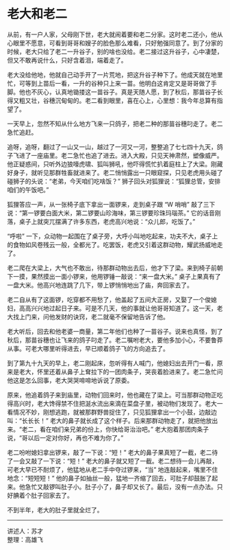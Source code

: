 # 老大和老二

从前，有一户人家，父母刚下世，老大就闹着要和老二分家。这时老二还小，他从心眼里不愿意，可看到哥哥和嫂子的脸色那么难看，只好勉强同意了。到了分家的时候，老大只给了老二一升谷子，别的啥也没给。老二接过这升谷子，心中凄楚，但又不敢再说什么，只好含着泪，端着走了。

老大没给他地，他就自己动手开了一片荒地，把这升谷子种下了。他成天就在地里忙，可等到上苗后一看，一升的谷种只上来一苗。他明白这肯定又是哥哥做了手脚。他也不灰心，认真地锄搂这一苗谷子。真是天随人愿，到了秋后，那苗谷子长得又粗又壮，谷穗沉甸甸的。老二看到眼里，喜在心上，心里想：我今年总算有指望了。

一天早上，忽然不知从什么地方飞来一只鸽子，把老二种的那苗谷穗叼走了。老二急忙追赶。

追呀，追呀，翻过了一山又一山，越过了一河又一河，整整追了七七四十九天，鸽子飞进了一座庙里。老二急忙也追了进去。进入大殿，只见天神肃然，塑像威严。他正疑惑间，只听外边狼嚎虎啸、狐叫狮吼，他吓得慌忙扒着庭柱上了大梁。刚藏好身子，就听见那群牲畜就进来了。老二悄悄露出一只眼窥探，只见老虎用头碰了碰狮子的头说：“老弟，今天咱们吃啥饭？” 狮子回头对狐狸说：“狐狸总管，安排咱们的午饭吧。”

狐狸答应一声，从一张椅子底下拿出一面锣来，走到桌子跟 “W 哨哨” 敲了三下说：“第一锣要白面大米，第二锣要山珍海味，第三锣要珍珠玛瑙茶。” 它的话音刚落，桌子上就突兀摆满了许多东西，老虎高兴地说：“众儿郎，吃饭了。”

“呼啦” 一下，众动物一起围在了桌子旁，大呼小叫地吃起来，功夫不大，桌子上的食物如风卷残云一般，全都光了。吃罢饭，老虎又引着这群动物，耀武扬威地走了。

老二爬在大梁上，大气也不敢出，待那群动物出去后，他才下了梁。来到椅子前朝下一摸，果然摸出一面小锣来，他用锣锤一敲说：“来一盘大米。” 桌子上果真有了一盘大米。他高兴地连跳了几下，带上锣悄悄地出了庙，奔回家去了。

老二自从有了这面锣，吃穿都不用愁了，他盖起了五间大正房，又娶了一个俊媳妇，高高兴兴地过起日子来。可是不几天，他的事就让他哥哥知道了。这一天，老大找上门来，问他发财的诀窍，老二就毫不保留地告诉了他。

老大听后，回去和他老婆一商量，第二年他们也种了一苗谷子。说来也真怪，到了秋后，那苗谷穗也让飞来的鸽子叼走了。老二嘱咐老大，要他多加小心，不要鲁莽从事。可老大哪里听得进去，早已顺着鸽子飞的方向追去了。

到了第九十九天的早上，老二刚起床，忽听得有人喊门，他媳妇出去开门一看，原来是老大，怀里还着从鼻子上耷拉下的一团肉条子，哭丧着脸进来了。老二急忙问他这是怎么回事，老大哭哭啼啼地诉说了原委。

原来，他追着鸽子来到庙里，动物们回来时，他也藏在了梁上。可当那群动物正吃得高兴时，老大馋得禁不住把涎水流出来滴在菜盘子里，被动物们发现了。老大一看情况不妙，刚想逃跑，就被那群野兽捉住了，只见狐狸拿出一个小鼓，边敲边叫：“长长长！” 老大的鼻子就长成了这个样子。后来那群动物走了，就把他放出来。“老二，看在咱们亲兄弟的份上，你快给哥治治吧。” 老大抱着那团肉条子说，“哥以后一定对你好，再也不难为你了。”

老二吩咐媳妇拿出锣来，敲了一下说：“短！” 老大的鼻子果真短了一截，老二待了一会又敲了一下说：“短！” 老大的鼻子就又短了一截。老二想待一会儿再敲，可老大早已不耐烦了，他猛地从老二手中夺过锣来，“当” 地连敲起来，嘴里不住地念：“短短短！” 他的鼻子如抽丝一般，猛地一齐缩了回去，可肚子却鼓胀了起来。他急忙又敲锣叫肚子小。肚子小了，鼻子却又长了。最后，没有一点办法。只好腆着个肚子回家去了。

不到半年，老大的肚子里就全烂了。

---

讲述人：苏才  
整理：高雄飞
